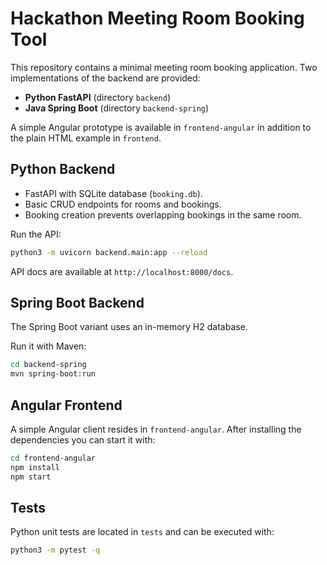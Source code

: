 # Hackathon Meeting Room Booking Tool

This repository contains a minimal meeting room booking application. Two implementations of the backend are provided:

* **Python FastAPI** (directory `backend`)
* **Java Spring Boot** (directory `backend-spring`)

A simple Angular prototype is available in `frontend-angular` in addition to the plain HTML example in `frontend`.

## Python Backend

* FastAPI with SQLite database (`booking.db`).
* Basic CRUD endpoints for rooms and bookings.
* Booking creation prevents overlapping bookings in the same room.

Run the API:

```bash
python3 -m uvicorn backend.main:app --reload
```

API docs are available at `http://localhost:8000/docs`.

## Spring Boot Backend

The Spring Boot variant uses an in-memory H2 database.

Run it with Maven:

```bash
cd backend-spring
mvn spring-boot:run
```

## Angular Frontend

A simple Angular client resides in `frontend-angular`.
After installing the dependencies you can start it with:

```bash
cd frontend-angular
npm install
npm start
```

## Tests

Python unit tests are located in `tests` and can be executed with:

```bash
python3 -m pytest -q
```

